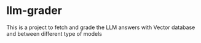 # llm-grader
This is a project to fetch and grade the LLM answers with Vector database and between different type of models
